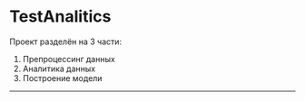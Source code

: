 # TestAnalitics

Проект разделён на 3 части:

1. Препроцессинг данных
2. Аналитика данных
3. Построение модели

---
